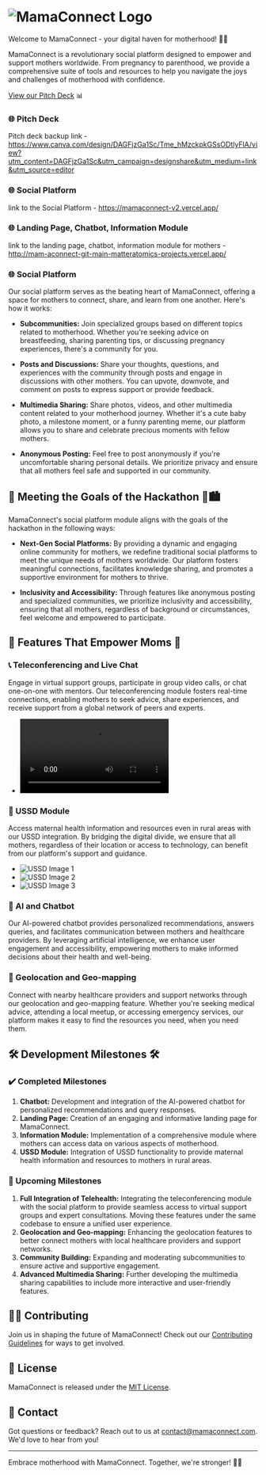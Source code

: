 # ![MamaConnect Logo](https://github.com/introvertisaac/mamaconnect-v2/raw/main/public/logo.jpeg)

Welcome to MamaConnect - your digital haven for motherhood! 🤱💬

MamaConnect is a revolutionary social platform designed to empower and support mothers worldwide. From pregnancy to parenthood, we provide a comprehensive suite of tools and resources to help you navigate the joys and challenges of motherhood with confidence.

[View our Pitch Deck]([https://github.com/introvertisaac/mamaconnect-v2/blob/main/pitchdeck/MamaConnect_Pitch_Deck.pdf](https://www.canva.com/design/DAGFjzGa1Sc/Tme_hMzckpkGSsODtlyFlA/view?utm_content=DAGFjzGa1Sc&utm_campaign=designshare&utm_medium=link&utm_source=editor)) 📊

### 🌐 Pitch Deck
Pitch deck backup link - https://www.canva.com/design/DAGFjzGa1Sc/Tme_hMzckpkGSsODtlyFlA/view?utm_content=DAGFjzGa1Sc&utm_campaign=designshare&utm_medium=link&utm_source=editor
### 🌐 Social Platform
link to the Social Platform - https://mamaconnect-v2.vercel.app/
### 🌐 Landing Page, Chatbot, Information Module
link to the landing page, chatbot, information module for mothers - http://mam-aconnect-git-main-matteratomics-projects.vercel.app/

### 🌐 Social Platform
Our social platform serves as the beating heart of MamaConnect, offering a space for mothers to connect, share, and learn from one another. Here's how it works:

- **Subcommunities:** Join specialized groups based on different topics related to motherhood. Whether you're seeking advice on breastfeeding, sharing parenting tips, or discussing pregnancy experiences, there's a community for you.

- **Posts and Discussions:** Share your thoughts, questions, and experiences with the community through posts and engage in discussions with other mothers. You can upvote, downvote, and comment on posts to express support or provide feedback.

- **Multimedia Sharing:** Share photos, videos, and other multimedia content related to your motherhood journey. Whether it's a cute baby photo, a milestone moment, or a funny parenting meme, our platform allows you to share and celebrate precious moments with fellow mothers.

- **Anonymous Posting:** Feel free to post anonymously if you're uncomfortable sharing personal details. We prioritize privacy and ensure that all mothers feel safe and supported in our community.

## 🚀 Meeting the Goals of the Hackathon 🤖🏙️

MamaConnect's social platform module aligns with the goals of the hackathon in the following ways:

- **Next-Gen Social Platforms:** By providing a dynamic and engaging online community for mothers, we redefine traditional social platforms to meet the unique needs of mothers worldwide. Our platform fosters meaningful connections, facilitates knowledge sharing, and promotes a supportive environment for mothers to thrive.

- **Inclusivity and Accessibility:** Through features like anonymous posting and specialized communities, we prioritize inclusivity and accessibility, ensuring that all mothers, regardless of background or circumstances, feel welcome and empowered to participate.

## 🌱 Features That Empower Moms 🌱

### 📞 Teleconferencing and Live Chat
Engage in virtual support groups, participate in group video calls, or chat one-on-one with mentors. Our teleconferencing module fosters real-time connections, enabling mothers to seek advice, share experiences, and receive support from a global network of peers and experts.
- ![Teleconferencing Video Placeholder](https://github.com/introvertisaac/mamaconnect-v2/raw/main/intros/zahara-intro.mp4)

### 📲 USSD Module
Access maternal health information and resources even in rural areas with our USSD integration. By bridging the digital divide, we ensure that all mothers, regardless of their location or access to technology, can benefit from our platform's support and guidance.
- ![USSD Image 1](https://github.com/introvertisaac/mamaconnect-v2/raw/main/ussd-images/WhatsApp%20Image%202024-05-17%20at%2012.32.16%20(1).jpeg)
- ![USSD Image 2](https://github.com/introvertisaac/mamaconnect-v2/raw/main/ussd-images/WhatsApp%20Image%202024-05-17%20at%2012.32.19%20(2).jpeg)
- ![USSD Image 3](https://github.com/introvertisaac/mamaconnect-v2/raw/main/ussd-images/WhatsApp%20Image%202024-05-17%20at%2012.32.16%20(2).jpeg)

### 🤖 AI and Chatbot
Our AI-powered chatbot provides personalized recommendations, answers queries, and facilitates communication between mothers and healthcare providers. By leveraging artificial intelligence, we enhance user engagement and accessibility, empowering mothers to make informed decisions about their health and well-being.

### 📍 Geolocation and Geo-mapping
Connect with nearby healthcare providers and support networks through our geolocation and geo-mapping feature. Whether you're seeking medical advice, attending a local meetup, or accessing emergency services, our platform makes it easy to find the resources you need, when you need them.

## 🛠️ Development Milestones 🛠️

### ✔️ Completed Milestones

1. **Chatbot:** Development and integration of the AI-powered chatbot for personalized recommendations and query responses.
2. **Landing Page:** Creation of an engaging and informative landing page for MamaConnect.
3. **Information Module:** Implementation of a comprehensive module where mothers can access data on various aspects of motherhood.
4. **USSD Module:** Integration of USSD functionality to provide maternal health information and resources to mothers in rural areas.

### 🚧 Upcoming Milestones

1. **Full Integration of Telehealth:** Integrating the teleconferencing module with the social platform to provide seamless access to virtual support groups and expert consultations. Moving these features under the same codebase to ensure a unified user experience.
2. **Geolocation and Geo-mapping:** Enhancing the geolocation features to better connect mothers with local healthcare providers and support networks.
3. **Community Building:** Expanding and moderating subcommunities to ensure active and supportive engagement.
4. **Advanced Multimedia Sharing:** Further developing the multimedia sharing capabilities to include more interactive and user-friendly features.

## 👩‍💻 Contributing

Join us in shaping the future of MamaConnect! Check out our [Contributing Guidelines](CONTRIBUTING.md) for ways to get involved.

## 📜 License

MamaConnect is released under the [MIT License](LICENSE).

## 📧 Contact

Got questions or feedback? Reach out to us at [contact@mamaconnect.com](mailto:contact@mamaconnect.com). We'd love to hear from you!

---

Embrace motherhood with MamaConnect. Together, we're stronger! 💖✨

